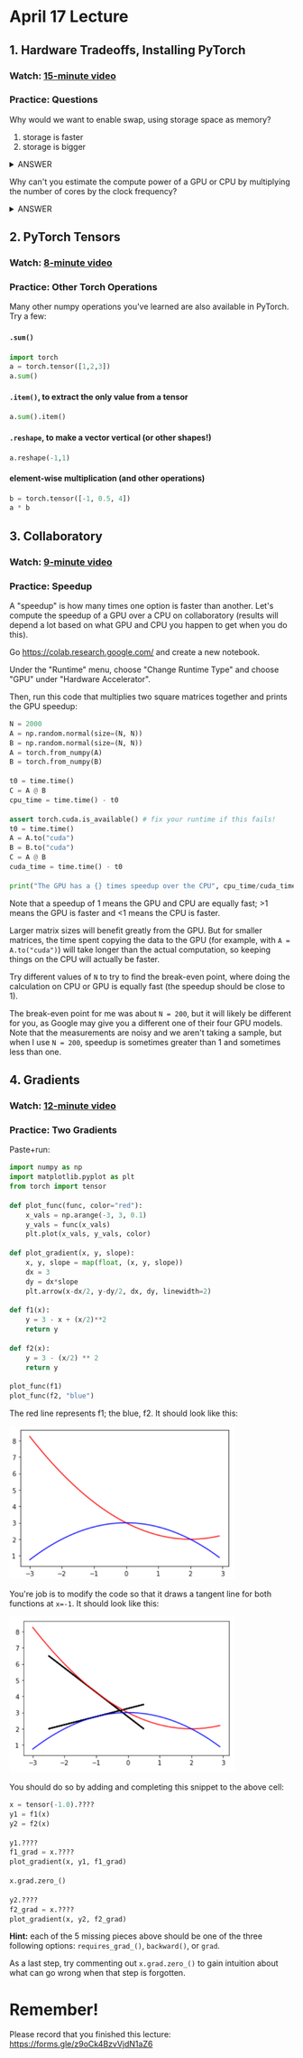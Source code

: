 # April 17 Lecture

## 1. Hardware Tradeoffs, Installing PyTorch

### Watch: [15-minute video](https://youtu.be/b0ptGj0KQCo)

### Practice: Questions

Why would we want to enable swap, using storage space as memory?
1. storage is faster
2. storage is bigger

<details>
    <summary>ANSWER</summary>
    (2) storage is usually much bigger, but also slower
</details>

Why can't you estimate the compute power of a GPU or CPU by multiplying the number of cores by the clock frequency?

<details>
    <summary>ANSWER</summary>
    Because the number of clock cycles necessary to compute a unit of
    work is not uniform.  It's better to actually run the kind of
    program you're interested in (doing so is called "benchmarking")
    to get meaningful performance metrics, like GFLOPS (billion
    floating-point operations per second).
</details>


## 2. PyTorch Tensors

### Watch: [8-minute video](https://youtu.be/UtweADlOj4g)

### Practice: Other Torch Operations

Many other numpy operations you've learned are also available in
PyTorch.  Try a few:

#### `.sum()`

```python
import torch
a = torch.tensor([1,2,3])
a.sum()
```

#### `.item()`, to extract the only value from a tensor

```python
a.sum().item()
```

#### `.reshape`, to make a vector vertical (or other shapes!)

```python
a.reshape(-1,1)
```

#### element-wise multiplication (and other operations)

```python
b = torch.tensor([-1, 0.5, 4])
a * b
```

## 3. Collaboratory

### Watch: [9-minute video](https://youtu.be/DGnR2Uou-cU)

### Practice: Speedup

A "speedup" is how many times one option is faster than another.
Let's compute the speedup of a GPU over a CPU on collaboratory
(results will depend a lot based on what GPU and CPU you happen to get
when you do this).

Go https://colab.research.google.com/ and create a new notebook.

Under the "Runtime" menu, choose "Change Runtime Type" and choose
"GPU" under "Hardware Accelerator".

Then, run this code that multiplies two square matrices together and
prints the GPU speedup:

```python
N = 2000
A = np.random.normal(size=(N, N))
B = np.random.normal(size=(N, N))
A = torch.from_numpy(A)
B = torch.from_numpy(B)

t0 = time.time()
C = A @ B
cpu_time = time.time() - t0

assert torch.cuda.is_available() # fix your runtime if this fails!
t0 = time.time()
A = A.to("cuda")
B = B.to("cuda")
C = A @ B
cuda_time = time.time() - t0

print("The GPU has a {} times speedup over the CPU", cpu_time/cuda_time)
```

Note that a speedup of 1 means the GPU and CPU are equally fast; >1
means the GPU is faster and <1 means the CPU is faster.

Larger matrix sizes will benefit greatly from the GPU.  But for
smaller matrices, the time spent copying the data to the GPU (for
example, with `A = A.to("cuda")`) will take longer than the actual
computation, so keeping things on the CPU will actually be faster.

Try different values of `N` to try to find the break-even point, where
doing the calculation on CPU or GPU is equally fast (the speedup
should be close to 1).

The break-even point for me was about `N = 200`, but it will likely be
different for you, as Google may give you a different one of their
four GPU models.  Note that the measurements are noisy and we aren't
taking a sample, but when I use `N = 200`, speedup is sometimes
greater than 1 and sometimes less than one.

## 4. Gradients

### Watch: [12-minute video](https://youtu.be/vXOsWXUpW9I)

### Practice: Two Gradients

Paste+run:

```python
import numpy as np
import matplotlib.pyplot as plt
from torch import tensor

def plot_func(func, color="red"):
    x_vals = np.arange(-3, 3, 0.1)
    y_vals = func(x_vals)
    plt.plot(x_vals, y_vals, color)

def plot_gradient(x, y, slope):
    x, y, slope = map(float, (x, y, slope))
    dx = 3
    dy = dx*slope
    plt.arrow(x-dx/2, y-dy/2, dx, dy, linewidth=2)

def f1(x):
    y = 3 - x + (x/2)**2
    return y
    
def f2(x):
    y = 3 - (x/2) ** 2
    return y

plot_func(f1)
plot_func(f2, "blue")
```

The red line represents f1; the blue, f2.  It should look like this:

<img src="before.png" width=400>

You're job is to modify the code so that it draws a tangent line for
both functions at `x=-1`.  It should look like this:

<img src="after.png" width=400>

You should do so by adding and completing this snippet to the above cell:

```python
x = tensor(-1.0).????
y1 = f1(x)
y2 = f2(x)

y1.????
f1_grad = x.????
plot_gradient(x, y1, f1_grad)

x.grad.zero_()

y2.????
f2_grad = x.????
plot_gradient(x, y2, f2_grad)
```

**Hint:** each of the 5 missing pieces above should be one of the
  three following options: `requires_grad_()`, `backward()`, or
  `grad`.

As a last step, try commenting out `x.grad.zero_()` to gain intuition
about what can go wrong when that step is forgotten.

# Remember!

Please record that you finished this lecture: https://forms.gle/z9oCk4BzvVjdN1aZ6
